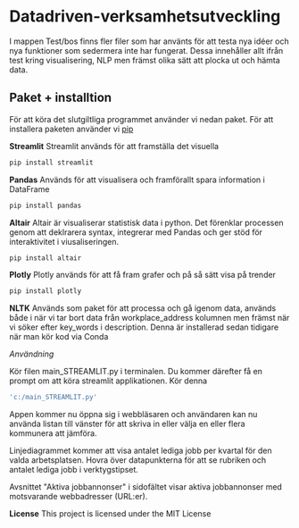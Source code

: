 # Datadriven-verksamhetsutveckling

I mappen Test/bos finns fler filer som har använts för att testa nya idéer och nya funktioner som  sedermera inte har fungerat. Dessa innehåller allt ifrån test kring visualisering, NLP men främst olika sätt att plocka ut och hämta data. 

## Paket + installtion
För att köra det slutgiltliga programmet använder vi nedan paket.
För att installera paketen använder vi [pip](https://pip.pypa.io/en/stable/)

**Streamlit**
Streamlit används för att framställa det visuella
```bash
pip install streamlit
```

**Pandas**
Används för att visualisera och framförallt spara information i DataFrame
```bash
pip install pandas
```

**Altair**
Altair är visualiserar statistisk data i python. Det förenklar processen genom att deklrarera syntax, integrerar med Pandas och ger stöd för interaktivitet i viusaliseringen. 
```bash
pip install altair
```

**Plotly**
Plotly används för att få fram grafer och på så sätt visa på trender
```bash
pip install plotly
```
**NLTK**
Används som paket för att processa och gå igenom data, används både i när vi tar bort data från workplace_address kolumnen men främst när vi söker efter key_words i description. Denna är installerad sedan tidigare när man kör kod via Conda

*Användning*

Kör filen main_STREAMLIT.py i terminalen. Du kommer därefter få en prompt om att köra streamlit applikationen. Kör denna 
```bash
'c:/main_STREAMLIT.py'
```
Appen kommer nu öppna sig i webbläsaren och användaren kan nu använda listan till vänster för att skriva in eller välja en eller flera kommunera att jämföra.

Linjediagrammet kommer att visa antalet lediga jobb per kvartal för den valda arbetsplatsen. Hovra över datapunkterna för att se rubriken och antalet lediga jobb i verktygstipset.

Avsnittet "Aktiva jobbannonser" i sidofältet visar aktiva jobbannonser med motsvarande webbadresser (URL:er).

**License**
This project is licensed under the MIT License